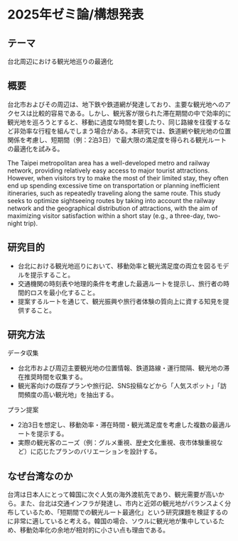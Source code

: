 # 2025年ゼミ論/構想発表


## テーマ
台北周辺における観光地巡りの最適化
## 概要
台北市およびその周辺は、地下鉄や鉄道網が発達しており、主要な観光地へのアクセスは比較的容易である。しかし、観光客が限られた滞在期間の中で効率的に観光地を巡ろうとすると、移動に過度な時間を要したり、同じ路線を往復するなど非効率な行程を組んでしまう場合がある。本研究では、鉄道網や観光地の位置関係を考慮し、短期間（例：2泊3日）で最大限の満足度を得られる観光ルートの最適化を試みる。

The Taipei metropolitan area has a well-developed metro and railway network, providing relatively easy access to major tourist attractions. However, when visitors try to make the most of their limited stay, they often end up spending excessive time on transportation or planning inefficient itineraries, such as repeatedly traveling along the same route. This study seeks to optimize sightseeing routes by taking into account the railway network and the geographical distribution of attractions, with the aim of maximizing visitor satisfaction within a short stay (e.g., a three-day, two-night trip).
## 研究目的
- 台北における観光地巡りにおいて、移動効率と観光満足度の両立を図るモデルを提示すること。
- 交通機関の時刻表や地理的条件を考慮した最適ルートを提示し、旅行者の時間的ロスを最小化すること。
- 提案するルートを通じて、観光振興や旅行者体験の質向上に資する知見を提供すること。
## 研究方法
データ収集
- 台北市および周辺主要観光地の位置情報、鉄道路線・運行間隔、観光地の滞在推奨時間を収集する。
- 観光客向けの既存プランや旅行記、SNS投稿などから「人気スポット」「訪問頻度の高い観光地」を抽出する。
  
プラン提案
- 2泊3日を想定し、移動効率・滞在時間・観光満足度を考慮した複数の最適ルートを提示する。
- 実際の観光客のニーズ（例：グルメ重視、歴史文化重視、夜市体験重視など）に応じたプランのバリエーションを設計する。
## なぜ台湾なのか
台湾は日本人にとって韓国に次ぐ人気の海外渡航先であり、観光需要が高いから。また、台北は交通インフラが発達し、市内と近郊の観光地がバランスよく分布しているため、「短期間での観光ルート最適化」という研究課題を検証するのに非常に適していると考える。韓国の場合、ソウルに観光地が集中しているため、移動効率化の余地が相対的に小さい点も理由である。